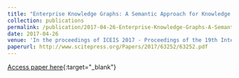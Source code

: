 ```yaml
---
title: "Enterprise Knowledge Graphs: A Semantic Approach for Knowledge Management in the Next Generation of Enterprise Information Systems"
collection: publications
permalink: /publication/2017-04-26-Enterprise-Knowledge-Graphs-A-Semantic-Approach-for-Knowledge-Management-in-the-Next-Generation-of-Enterprise-Information-Systems
date: 2017-04-26
venue: 'In the proceedings of ICEIS 2017 - Proceedings of the 19th International Conference on Enterprise Information Systems, Volume 2, Porto, Portugal, April 26-29, 2017'
paperurl: http://www.scitepress.org/Papers/2017/63252/63252.pdf
---
```

[Access paper here](http://www.scitepress.org/Papers/2017/63252/63252.pdf){:target="_blank"}
